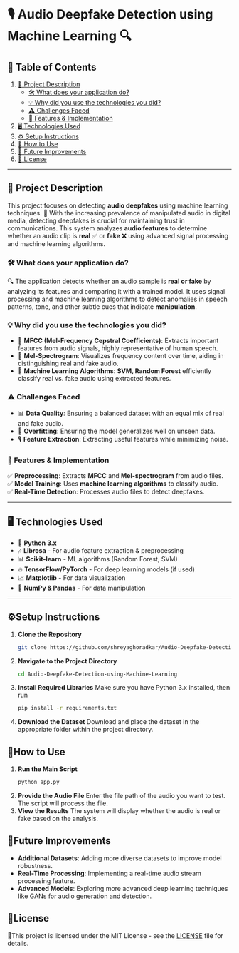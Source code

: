 # 🎙️ Audio Deepfake Detection using Machine Learning 🔍  

## 📜 Table of Contents  
1. [📌 Project Description](#project-description)  
   - [🛠️ What does your application do?](#what-does-your-application-do)  
   - [💡 Why did you use the technologies you did?](#why-did-you-use-the-technologies-you-did)  
   - [⚠️ Challenges Faced](#challenges-faced)  
   - [🚀 Features & Implementation](#features--implementation)  
2. [🖥️ Technologies Used](#technologies-used)  
3. [⚙️ Setup Instructions](#setup-instructions)  
4. [📝 How to Use](#how-to-use)  
5. [🌟 Future Improvements](#future-improvements)  
6. [📜 License](#license)  

---  

## 📌 Project Description  
This project focuses on detecting **audio deepfakes** using machine learning techniques. 🎤 With the increasing prevalence of manipulated audio in digital media, detecting deepfakes is crucial for maintaining trust in communications. This system analyzes **audio features** to determine whether an audio clip is **real** ✅ or **fake** ❌ using advanced signal processing and machine learning algorithms.  

### 🛠️ What does your application do?  
🔍 The application detects whether an audio sample is **real or fake** by analyzing its features and comparing it with a trained model. It uses signal processing and machine learning algorithms to detect anomalies in speech patterns, tone, and other subtle cues that indicate **manipulation**.  

### 💡 Why did you use the technologies you did?  
- 🎵 **MFCC (Mel-Frequency Cepstral Coefficients)**: Extracts important features from audio signals, highly representative of human speech.  
- 🎼 **Mel-Spectrogram**: Visualizes frequency content over time, aiding in distinguishing real and fake audio.  
- 🤖 **Machine Learning Algorithms**: **SVM, Random Forest** efficiently classify real vs. fake audio using extracted features.  

### ⚠️ Challenges Faced  
- 📊 **Data Quality**: Ensuring a balanced dataset with an equal mix of real and fake audio.  
- 🔄 **Overfitting**: Ensuring the model generalizes well on unseen data.  
- 🎙️ **Feature Extraction**: Extracting useful features while minimizing noise.  

### 🚀 Features & Implementation  
✅ **Preprocessing**: Extracts **MFCC** and **Mel-spectrogram** from audio files.  
✅ **Model Training**: Uses **machine learning algorithms** to classify audio.  
✅ **Real-Time Detection**: Processes audio files to detect deepfakes.  

---  

## 🖥️ Technologies Used  
- 🐍 **Python 3.x**  
- 🎶 **Librosa** - For audio feature extraction & preprocessing  
- 📊 **Scikit-learn** - ML algorithms (Random Forest, SVM)  
- 🔥 **TensorFlow/PyTorch** - For deep learning models (if used)  
- 📈 **Matplotlib** - For data visualization  
- 📑 **NumPy & Pandas** - For data manipulation  

---  

## ⚙️Setup Instructions
1. **Clone the Repository**
   ```bash
   git clone https://github.com/shreyaghoradkar/Audio-Deepfake-Detection-using-Machine-Learning.git

2. **Navigate to the Project Directory**
   ```bash
   cd Audio-Deepfake-Detection-using-Machine-Learning

3. **Install Required Libraries**
   Make sure you have Python 3.x installed, then run
   ```bash
   pip install -r requirements.txt

4. **Download the Dataset**
   Download and place the dataset in the appropriate folder within the project directory.

## 🚀How to Use

1. **Run the Main Script**
   ```bash
   python app.py
2. **Provide the Audio File**
   Enter the file path of the audio you want to test. The script will process the file.
3. **View the Results**
   The system will display whether the audio is real or fake based on the analysis.

## 🔮Future Improvements
- **Additional Datasets**: Adding more diverse datasets to improve model robustness.
- **Real-Time Processing**: Implementing a real-time audio stream processing feature.
- **Advanced Models**: Exploring more advanced deep learning techniques like GANs for audio generation and detection.

## 📜License
📝This project is licensed under the MIT License - see the [LICENSE](LICENSE) file for details.
